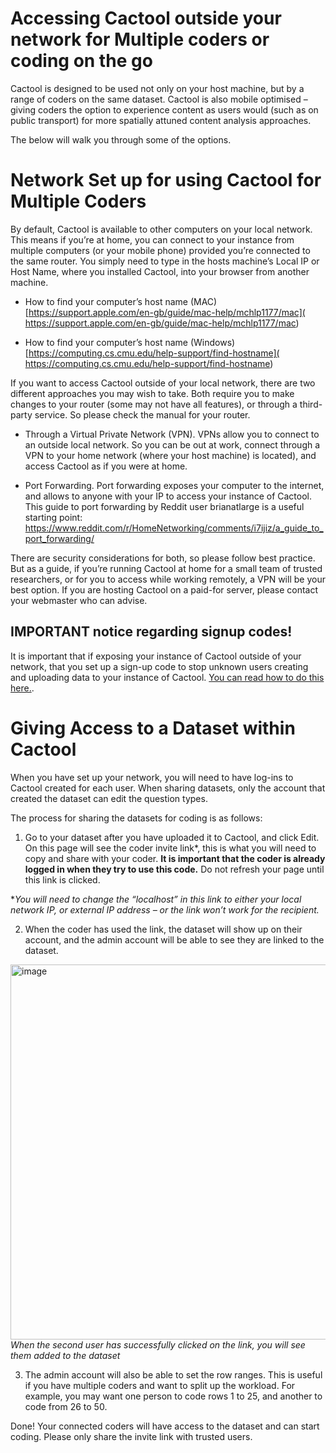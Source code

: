 
# Accessing Cactool outside your network for Multiple coders or coding on the go

Cactool is designed to be used not only on your host machine, but by a range of coders on the same dataset. Cactool is also mobile optimised – giving coders the option to experience content as users would (such as on public transport) for more spatially attuned content analysis approaches. 

The below will walk you through some of the options.


# Network Set up for using Cactool for Multiple Coders

By default, Cactool is available to other computers on your local network. This means if you’re at home, you can connect to your instance from multiple computers (or your mobile phone) provided you’re connected to the same router. You simply need to type in the hosts machine’s Local IP or Host Name, where you installed Cactool, into your browser from another machine.

-	How to find your computer’s host name (MAC) [https://support.apple.com/en-gb/guide/mac-help/mchlp1177/mac]( https://support.apple.com/en-gb/guide/mac-help/mchlp1177/mac)

-	How to find your computer’s host name (Windows) [https://computing.cs.cmu.edu/help-support/find-hostname]( https://computing.cs.cmu.edu/help-support/find-hostname)

If you want to access Cactool outside of your local network, there are two different approaches you may wish to take. Both require you to make changes to your router (some may not have all features), or through a third-party service. So please check the manual for your router.

-	Through a Virtual Private Network (VPN). VPNs allow you to connect to an outside local network. So you can be out at work, connect through a VPN to your home network (where your host machine) is located), and access Cactool as if you were at home. 

-	Port Forwarding. Port forwarding exposes your computer to the internet, and allows to anyone with your IP to access your instance of Cactool. This guide to port forwarding by Reddit user brianatlarge  is a useful starting point: https://www.reddit.com/r/HomeNetworking/comments/i7ijiz/a_guide_to_port_forwarding/


There are security considerations for both, so please follow best practice. But as a guide, if you’re running Cactool at home for a small team of trusted researchers, or for you to access while working remotely, a VPN will be your best option. If you are hosting Cactool on a paid-for server, please contact your webmaster who can advise.



## **IMPORTANT notice regarding signup codes!**

It is important that if exposing your instance of Cactool outside of your network, that you set up a sign-up code to stop unknown users creating and uploading data to your instance of Cactool. [You can read how to do this here.](https://cactool.github.io/setup/config).




# Giving Access to a Dataset within Cactool

When you have set up your network, you will need to have log-ins to Cactool created for each user.  When sharing datasets, only the account that created the dataset can edit the question types.


The process for sharing the datasets for coding is as follows:
1.	Go to your dataset after you have uploaded it to Cactool, and click Edit. On this page will see the coder invite link*, this is what you will need to copy and share with your coder. **It is important that the coder is already logged in when they try to use this code.** Do not refresh your page until this link is clicked.

**You will need to change the “localhost” in this link to either your local network IP, or external IP address – or the link won’t work for the recipient.*


2.	When the coder has used the link, the dataset will show up on their account, and the admin account will be able to see they are linked to the dataset.   

<picture><img width="600" alt="image" src="https://github.com/cactool/cactool.github.io/assets/11173283/e20b0e23-bec2-4fa2-ad1b-4f2f7e939657"></picture>  
*When the second user has successfully clicked on the link, you will see them added to the dataset*


3.	The admin account will also be able to set the row ranges. This is useful if you have multiple coders and want to split up the workload. For example, you may want one person to code rows 1 to 25, and another to code from 26 to 50.

Done! Your connected coders will have access to the dataset and can start coding. Please only share the invite link with trusted users.
